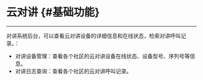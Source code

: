 # 云对讲 {#基础功能}

---

对讲系统后台，可以查看云对讲设备的详细信息和在线状态，检索对讲呼叫记录。：

* 对讲设备管理：查看各个社区的云对讲设备在线状态、设备型号、序列号等信息。
* 对讲日志查询：查看各个社区的云对讲呼叫记录。



